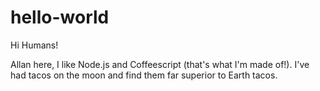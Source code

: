 # hello-world

Hi Humans!

Allan here, I like Node.js and Coffeescript (that's what I'm made of!).
I've had tacos on the moon and find them far superior to Earth tacos.
